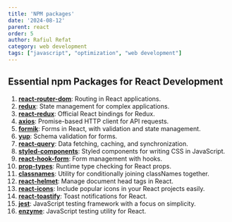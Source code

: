 ```yaml
---
title: 'NPM packages'
date: '2024-08-12'
parent: react
order: 5
author: Rafiul Refat
category: web development
tags: ["javascript", "optimization", "web development"]
---
```


## Essential npm Packages for React Development

1. **[react-router-dom](https://reactrouter.com/web/guides/quick-start)**: Routing in React applications.
2. **[redux](https://redux.js.org/)**: State management for complex applications.
3. **[react-redux](https://react-redux.js.org/)**: Official React bindings for Redux.
4. **[axios](https://axios-http.com/)**: Promise-based HTTP client for API requests.
5. **[formik](https://formik.org/)**: Forms in React, with validation and state management.
6. **[yup](https://github.com/jquense/yup)**: Schema validation for forms.
7. **[react-query](https://tanstack.com/query/v4)**: Data fetching, caching, and synchronization.
8. **[styled-components](https://styled-components.com/)**: Styled components for writing CSS in JavaScript.
9. **[react-hook-form](https://react-hook-form.com/)**: Form management with hooks.
10. **[prop-types](https://www.npmjs.com/package/prop-types)**: Runtime type checking for React props.
11. **[classnames](https://www.npmjs.com/package/classnames)**: Utility for conditionally joining classNames together.
12. **[react-helmet](https://www.npmjs.com/package/react-helmet)**: Manage document head tags in React.
13. **[react-icons](https://react-icons.github.io/react-icons/)**: Include popular icons in your React projects easily.
14. **[react-toastify](https://fkhadra.github.io/react-toastify/introduction/)**: Toast notifications for React.
15. **[jest](https://jestjs.io/)**: JavaScript testing framework with a focus on simplicity.
16. **[enzyme](https://enzymejs.github.io/enzyme/)**: JavaScript testing utility for React.

